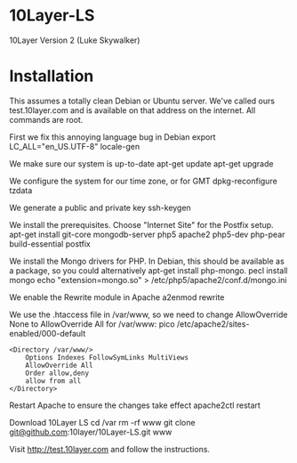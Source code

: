 10Layer-LS
==========

10Layer Version 2 (Luke Skywalker)

Installation
============

This assumes a totally clean Debian or Ubuntu server. We've called ours test.10layer.com and is available on that address on the internet. All commands are root.

First we fix this annoying language bug in Debian
	export LC_ALL="en_US.UTF-8"
	locale-gen

We make sure our system is up-to-date
	apt-get update
	apt-get upgrade

We configure the system for our time zone, or for GMT
	dpkg-reconfigure tzdata

We generate a public and private key
	ssh-keygen

We install the prerequisites. Choose "Internet Site" for the Postfix setup.
	apt-get install git-core mongodb-server php5 apache2 php5-dev php-pear build-essential postfix
	
We install the Mongo drivers for PHP. In Debian, this should be available as a package, so you could alternatively apt-get install php-mongo.
	pecl install mongo
	echo "extension=mongo.so" > /etc/php5/apache2/conf.d/mongo.ini

We enable the Rewrite module in Apache
	a2enmod rewrite

We use the .htaccess file in /var/www, so we need to change AllowOverride None to AllowOverride All for /var/www:
	pico /etc/apache2/sites-enabled/000-default
	
	<Directory /var/www/>
		Options Indexes FollowSymLinks MultiViews
		AllowOverride All 
		Order allow,deny
		allow from all
	</Directory>

Restart Apache to ensure the changes take effect
	apache2ctl restart
	
Download 10Layer LS
	cd /var
	rm -rf www
	git clone git@github.com:10layer/10Layer-LS.git www

Visit http://test.10layer.com and follow the instructions.
